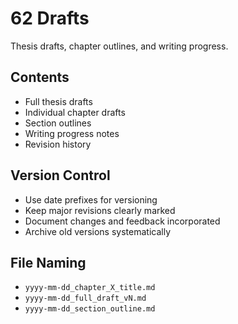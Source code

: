 # 62 Drafts

Thesis drafts, chapter outlines, and writing progress.

## Contents
- Full thesis drafts
- Individual chapter drafts
- Section outlines
- Writing progress notes
- Revision history

## Version Control
- Use date prefixes for versioning
- Keep major revisions clearly marked
- Document changes and feedback incorporated
- Archive old versions systematically

## File Naming
- `yyyy-mm-dd_chapter_X_title.md`
- `yyyy-mm-dd_full_draft_vN.md`
- `yyyy-mm-dd_section_outline.md`